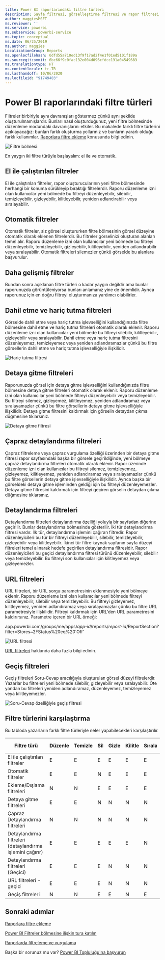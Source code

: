```yaml
---
title: Power BI raporlarındaki filtre türleri
description: Sayfa filtresi, görselleştirme filtresi ve rapor filtresi gibi Power BI'daki raporlara uygulanabilecek filtre türleri hakkında bilgi edinin.
author: maggiesMSFT
ms.reviewer: ''
ms.service: powerbi
ms.subservice: powerbi-service
ms.topic: conceptual
ms.date: 06/25/2019
ms.author: maggies
LocalizationGroup: Reports
ms.openlocfilehash: 0dfd55a710ed13f9f17ad2f4e1f01ed5101f189a
ms.sourcegitcommit: 6bc66f9c0fac132e004d096cfdcc191a04549683
ms.translationtype: HT
ms.contentlocale: tr-TR
ms.lasthandoff: 10/06/2020
ms.locfileid: "91749403"
---
```

# <a name="types-of-filters-in-power-bi-reports"></a>Power BI raporlarındaki filtre türleri

Filtreler birbiriyle aynı davranışları göstermez çünkü aynı şekilde oluşturulmamışlardır. Bunları nasıl oluşturduğunuz, yeni filtre bölmesinde düzenleme modundaki davranışlarını etkiler. Bu makalede farklı filtre türlerini açıklayacağız: bunları farklı oluşturma yollarınız ve bunların yararlı olduğu farklı kullanımlar. [Raporlara filtre ekleme](power-bi-report-add-filter.md) konusunda bilgi edinin. 

![Filtre bölmesi](media/power-bi-report-filter-types/power-bi-filter-pane.png)

En yaygın iki filtre türüyle başlayalım: el ile ve otomatik.

## <a name="manual-filters"></a>El ile çalıştırılan filtreler 

El ile çalıştırılan filtreler, rapor oluşturucularının yeni filtre bölmesinde herhangi bir konuma sürükleyip bıraktığı filtrelerdir. Raporu düzenleme izni olan kullanıcılar yeni bölmede bu filtreyi düzenleyebilir, silebilir, temizleyebilir, gizleyebilir, kilitleyebilir, yeniden adlandırabilir veya sıralayabilir.

## <a name="automatic-filters"></a>Otomatik filtreler 

Otomatik filtreler, siz görsel oluştururken filtre bölmesinin görsel düzeyine otomatik olarak eklenen filtrelerdir. Bu filtreler görselinizi oluşturan alanları temel alır. Raporu düzenleme izni olan kullanıcılar yeni bölmede bu filtreyi düzenleyebilir, temizleyebilir, gizleyebilir, kilitleyebilir, yeniden adlandırabilir veya sıralayabilir. Otomatik filtreleri silemezler çünkü görselde bu alanlara başvurulur.

## <a name="more-advanced-filters"></a>Daha gelişmiş filtreler

Bundan sonra açıklanan filtre türleri o kadar yaygın değildir ama bunlar raporunuzda görüntüleniyorsa bunları anlamanız yine de önemlidir. Ayrıca raporunuz için en doğru filtreyi oluşturmanıza yardımcı olabilirler.

## <a name="include-and-exclude-filters"></a>Dahil etme ve hariç tutma filtreleri

Görselde dahil etme veya hariç tutma işlevselliğini kullandığınızda filtre bölmesine dahil etme ve hariç tutma filtreleri otomatik olarak eklenir. Raporu düzenleme izni olan kullanıcılar yeni bölmede bu filtreyi silebilir, kilitleyebilir, gizleyebilir veya sıralayabilir. Dahil etme veya hariç tutma filtresini düzenleyemez, temizleyemez veya yeniden adlandıramazlar çünkü bu filtre görsellerin dahil etme ve hariç tutma işlevselliğiyle ilişkilidir.

![Hariç tutma filtresi](media/power-bi-report-filter-types/power-bi-filters-exclude.png)

## <a name="drill-down-filters"></a>Detaya gitme filtreleri

Raporunuzda görsel için detaya gitme işlevselliğini kullandığınızda filtre bölmesine detaya gitme filtreleri otomatik olarak eklenir. Raporu düzenleme izni olan kullanıcılar yeni bölmede filtreyi düzenleyebilir veya temizleyebilir. Bu filtreyi silemez, gizleyemez, kilitleyemez, yeniden adlandıramaz veya sıralayamazlar çünkü bu filtre görsellerin detaya gitme işlevselliğiyle ilişkilidir. Detaya gitme filtresini kaldırmak için görselin detaydan çıkma düğmesine tıklarsınız.

![Detaya gitme filtresi](media/power-bi-report-filter-types/power-bi-filters-drill-down.png)

## <a name="cross-drill-filters"></a>Çapraz detaylandırma filtreleri

Çapraz filtreleme veya çapraz vurgulama özelliği üzerinden bir detaya gitme filtresi rapor sayfasındaki başka bir görsele geçirildiğinde, yeni bölmeye çapraz detaylandırma filtreleri otomatik olarak eklenir. Rapor üzerinde düzenleme izni olan kullanıcılar bu filtreyi silemez, temizleyemez, gizleyemez, kilitleyemez, yeniden adlandıramaz veya sıralayamazlar çünkü bu filtre görsellerin detaya gitme işlevselliğiyle ilişkilidir. Ayrıca başka bir görseldeki detaya gitme işleminden geldiği için bu filtreyi düzenleyemezler. Detaya gitme filtresini kaldırmak için filtreyi geçiren görselin detaydan çıkma düğmesine tıklarsınız.

## <a name="drillthrough-filters"></a>Detaylandırma filtreleri

Detaylandırma filtreleri detaylandırma özelliği yoluyla bir sayfadan diğerine geçirilir. Bunlar detaylandırma bölmesinde gösterilir. İki tür detaylandırma filtresi vardır. İlk tür, detaylandırma işlemini çağıran filtredir. Rapor düzenleyicileri bu tür bir filtreyi düzenleyebilir, silebilir, temizleyebilir, gizleyebilir veya kilitleyebilir. İkinci tür filtre kaynak sayfanın sayfa düzeyi filtreleri temel alınarak hedefe geçirilen detaylandırma filtresidir. Rapor düzenleyicileri bu geçici detaylandırma filtresi türünü düzenleyebilir, silebilir veya temizleyebilir. Bu filtreyi son kullanıcılar için kilitleyemez veya gizleyemezler.

## <a name="url-filters"></a>URL filtreleri

URL filtreleri, bir URL sorgu parametresinin eklenmesiyle yeni bölmeye eklenir. Raporu düzenleme izni olan kullanıcılar yeni bölmede filtreyi düzenleyebilir, silebilir veya temizleyebilir. Bu filtreyi gizleyemez, kilitleyemez, yeniden adlandıramaz veya sıralayamazlar çünkü bu filtre URL parametresiyle ilişkilidir. Filtreyi kaldırmak için URL'den URL parametresini kaldırırsınız. Parametre içeren bir URL örneği:

app.powerbi.com/groups/me/apps/*app-id*/reports/*report-id*/ReportSection?filter=Stores~2FStatus%20eq%20'Off'

![URL filtresi](media/power-bi-report-filter-types/power-bi-filter-url.png)

[URL filtreleri](../collaborate-share/service-url-filters.md) hakkında daha fazla bilgi edinin.

## <a name="pass-through-filters"></a>Geçiş filtreleri

Geçiş filtreleri Soru-Cevap aracılığıyla oluşturulan görsel düzeyi filtrelerdir. Yazarlar bu filtreleri yeni bölmede silebilir, gizleyebilir veya sıralayabilir. Öte yandan bu filtreleri yeniden adlandıramaz, düzenleyemez, temizleyemez veya kilitleyemezler.

![Soru-Cevap özelliğiyle geçiş filtresi](media/power-bi-report-filter-types/power-bi-filters-qna.png)

## <a name="comparing-filter-types"></a>Filtre türlerini karşılaştırma

Bu tabloda yazarların farklı filtre türleriyle neler yapabilecekleri karşılaştırılır.

| Filtre türü | Düzenle | Temizle | Sil | Gizle | Kilitle | Sırala | Yeniden adlandır |
|----|----|----|----|----|----|----|----|
| El ile çalıştırılan filtreler | E | E | E | E | E | E | E |
| Otomatik filtreler | E | E | N | E | E | E | E |
| Ekleme/Dışlama filtreleri | N | N | E | E | E | E | N |
| Detaya gitme filtreleri | E | E | N | N | N | N | N |
| Çapraz Detaylandırma filtreleri | N | N | N | N | N | N | N |
| Detaylandırma filtreleri (detaylandırma işlemini çağırır) | E | E | E | E | E | N | N |
| Detaylandırma filtreleri (Geçici) | E | E | E | N | N | N | N |
| URL filtreleri - geçici | E | E | E | N | N | N | N |
| Geçiş filtreleri | N | N | E | E | N | E | N |



## <a name="next-steps"></a>Sonraki adımlar

[Raporlara filtre ekleme](power-bi-report-add-filter.md)

[Power BI Filtreler bölmesine ilişkin tura katılın](../consumer/end-user-report-filter.md)

[Raporlarda filtreleme ve vurgulama](power-bi-reports-filters-and-highlighting.md)

Başka bir sorunuz mu var? [Power BI Topluluğu'na başvurun](https://community.powerbi.com/)
